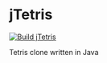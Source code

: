 # jTetris

[![Build jTetris](https://github.com/ngeor/kamino/actions/workflows/build-gui-jTetris.yml/badge.svg)](https://github.com/ngeor/kamino/actions/workflows/build-gui-jTetris.yml)

Tetris clone written in Java
